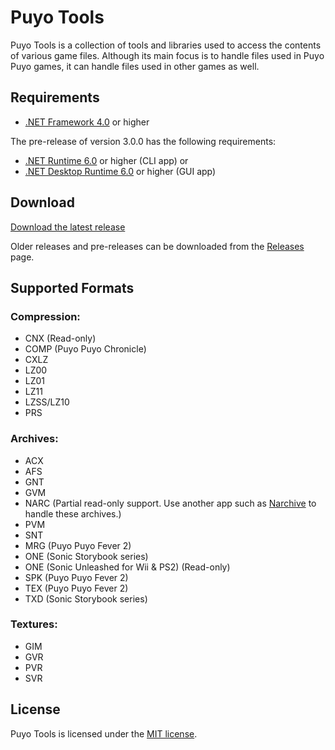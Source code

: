 # Puyo Tools
Puyo Tools is a collection of tools and libraries used to access the contents of various game files. Although its main focus is to handle files used in Puyo Puyo games, it can handle files used in other games as well.

## Requirements
* [.NET Framework 4.0](https://dotnet.microsoft.com/download/dotnet-framework) or higher

The pre-release of version 3.0.0 has the following requirements:
* [.NET Runtime 6.0](https://dotnet.microsoft.com/download) or higher (CLI app) or
* [.NET Desktop Runtime 6.0](https://dotnet.microsoft.com/download) or higher (GUI app)

## Download
[Download the latest release](https://github.com/nickworonekin/puyotools/releases/latest)

Older releases and pre-releases can be downloaded from the [Releases](https://github.com/nickworonekin/puyotools/releases) page.

## Supported Formats
### Compression:
  * CNX (Read-only)
  * COMP (Puyo Puyo Chronicle)
  * CXLZ
  * LZ00
  * LZ01
  * LZ11
  * LZSS/LZ10
  * PRS

### Archives:
  * ACX
  * AFS
  * GNT
  * GVM
  * NARC (Partial read-only support. Use another app such as [Narchive](https://github.com/nickworonekin/narchive) to handle these archives.)
  * PVM
  * SNT
  * MRG (Puyo Puyo Fever 2)
  * ONE (Sonic Storybook series)
  * ONE (Sonic Unleashed for Wii & PS2) (Read-only)
  * SPK (Puyo Puyo Fever 2)
  * TEX (Puyo Puyo Fever 2)
  * TXD (Sonic Storybook series)

### Textures:
  * GIM
  * GVR
  * PVR
  * SVR

## License
Puyo Tools is licensed under the [MIT license](LICENSE.md).